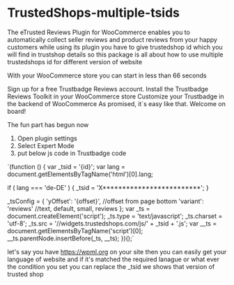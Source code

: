 # TrustedShops-multiple-tsids
The eTrusted Reviews Plugin for WooCommerce enables you to automatically collect seller reviews and product reviews from your happy customers while using its plugin you have to give trustedshop id which you will find in trustshop details so this package is all about how to use multiple trustedshops id for different version of website

With your WooCommerce store you can start in less than 66 seconds

Sign up for a free Trustbadge Reviews account.
Install the Trustbadge Reviews Toolkit in your WooCommerce store
Customize your Trustbadge in the backend of WooCommerce
As promised, it´s easy like that. Welcome on board!

The fun part has begun now


1) Open plugin settings 
2) Select Expert Mode
3) put below js code in Trustbadge code

`(function () {
   var _tsid = '{id}';
   var lang = document.getElementsByTagName('html')[0].lang; 

   if ( lang === 'de-DE' ) {
      _tsid = 'X*************************';
   }

   _tsConfig = {
       'yOffset': '{offset}', //offset from page bottom
       'variant': 'reviews' //text, default, small, reviews
   };
   var _ts = document.createElement('script');
   _ts.type = 'text/javascript';
   _ts.charset = 'utf-8';
   _ts.src = '//widgets.trustedshops.com/js/' + _tsid + '.js';
   var __ts = document.getElementsByTagName('script')[0];
   __ts.parentNode.insertBefore(_ts, __ts);
})();`

let's say you have  https://wpml.org on your site then you can easily get your language of website and if it's matched the required lanague or what ever the condition you set you can replace the _tsid 
we shows that version of trusted shop
